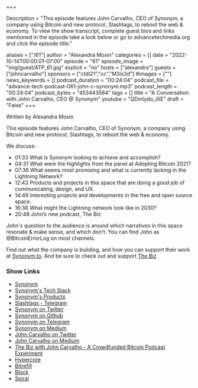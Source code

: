 +++

Description = "This episode features John Carvalho, CEO of Synonym, a company using Bitcoin and new protocol, Slashtags, to reboot the web & economy. To view the show transcript, complete guest bios and links mentioned in the episode take a look below or go to advancetechmedia.org and click the episode title."

aliases = ["/61"]
author = "Alexandra Moxin"
categories = []
date = "2022-10-14T00:00:01-07:00"
episode = "61"
episode_image = "img/guest/ATP_61.jpg"
explicit = "no"
hosts = ["alexandra"]
guests = ["johncarvalho"]
sponsors = ["ctdl21","cc","M3is3d"]
#images = [""]
news_keywords = []
podcast_duration = "00:24:04"
podcast_file = "advance-tech-podcast-061-john-c-synonym.mp3"
podcast_length = "00:24:04"
podcast_bytes = "453443584"
tags = []
title = "A Conversation with John Carvalho, CEO @ Synonym"
youtube = "QDmlydo_iXE"
draft = "False"
+++

Written by Alexandra Moxin

This episode features John Carvalho, CEO of Synonym, a company using Bitcoin and new protocol, Slashtags, to reboot the web & economy.

We discuss:

* 01:33 What is Synonym looking to achieve and accomplish?
* 04:31 What were the highlights from the panel at Adopting Bitcoin 2021?
* 07:36 What seems most promising and what is currently lacking in the Lightning Network?
* 12:43 Products and projects in this space that are doing a good job of communicating, design, and UX.
* 14:49 Interesting projects and developments in the free and open source space.
* 16:38 What might the Lightning network look like in 2030?
* 20:48 John’s new podcast, The Biz

John's question to the audience is around which narratives in this space resonate & make sense, and which don't. You can find John as @BitcoinErrorLog on most channels.

Find out what the company is building, and how you can support their work at [Synonym.to](https://synonym.to/). And be sure to check out and support [The Biz](https://thebiz.pro)

### Show Links

* [Synonym](https://synonym.to/)
* [Synonym's Tech Stack](https://synonym.to/our-stack/)
* [Synonym's Products](https://synonym.to/products/)
* [Slashtags - Telegram](https://t.me/slashtags)
* [Synonym on Twitter](https://twitter.com/synonym_to)
* [Synonym on Github](https://github.com/synonymdev)
* [Synonym on Telegram](https://t.me/synonym_to)
* [Synonym on Medium](https://medium.com/synonym-to)
* [John Carvalho on Twitter](https://twitter.com/BitcoinErrorLog)
* [John Carvalho on Medium](https://bitcoinerrorlog.medium.com/)
* [The Biz with John Carvalho - A Crowdfunded Bitcoin Podcast Experiment](https://thebiz.pro)
* [Hypercore](https://hypercore-protocol.org/)
* [Bitrefill](https://www.bitrefill.com/buy/worldwide/?hl=en)
* [Block](https://block.xyz/)
* [Spiral](https://spiral.xyz/)

